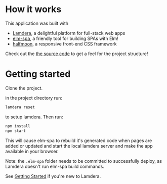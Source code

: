# How it works

This application was built with

- [Lamdera](https://lamdera.com), a delightful platform for full-stack web apps
- [elm-spa](https://elm-spa.dev), a friendly tool for building SPAs with Elm!
- [halfmoon](https://www.gethalfmoon.com), a responsive front-end CSS framework

Check out the [the source code](./src) to get a feel for the project structure!

# Getting started

Clone the project.

in the project directory run:

```sh
lamdera reset
```

to setup lamdera. Then run:

```sh
npm install
npm start
```

This will cause elm-spa to rebuild it's generated code when pages are added or
updated and start the local lamdera server and make the app available in your
browser.

Note: the `.elm-spa` folder needs to be committed to successfully deploy, as
Lamdera doesn't run elm-spa build commands.

See [Getting Started](https://lamdera.com/start) if you're new to Lamdera.
